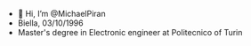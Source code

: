 - 👋 Hi, I’m @MichaelPiran
- Biella, 03/10/1996
- Master's degree in Electronic engineer at Politecnico of Turin
